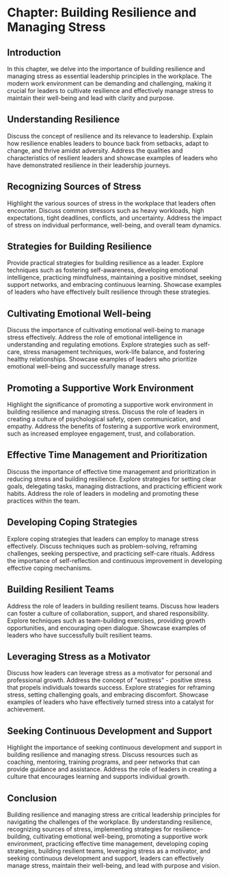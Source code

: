 Chapter: Building Resilience and Managing Stress
================================================

Introduction
------------

In this chapter, we delve into the importance of building resilience and managing stress as essential leadership principles in the workplace. The modern work environment can be demanding and challenging, making it crucial for leaders to cultivate resilience and effectively manage stress to maintain their well-being and lead with clarity and purpose.

Understanding Resilience
------------------------

Discuss the concept of resilience and its relevance to leadership. Explain how resilience enables leaders to bounce back from setbacks, adapt to change, and thrive amidst adversity. Address the qualities and characteristics of resilient leaders and showcase examples of leaders who have demonstrated resilience in their leadership journeys.

Recognizing Sources of Stress
-----------------------------

Highlight the various sources of stress in the workplace that leaders often encounter. Discuss common stressors such as heavy workloads, high expectations, tight deadlines, conflicts, and uncertainty. Address the impact of stress on individual performance, well-being, and overall team dynamics.

Strategies for Building Resilience
----------------------------------

Provide practical strategies for building resilience as a leader. Explore techniques such as fostering self-awareness, developing emotional intelligence, practicing mindfulness, maintaining a positive mindset, seeking support networks, and embracing continuous learning. Showcase examples of leaders who have effectively built resilience through these strategies.

Cultivating Emotional Well-being
--------------------------------

Discuss the importance of cultivating emotional well-being to manage stress effectively. Address the role of emotional intelligence in understanding and regulating emotions. Explore strategies such as self-care, stress management techniques, work-life balance, and fostering healthy relationships. Showcase examples of leaders who prioritize emotional well-being and successfully manage stress.

Promoting a Supportive Work Environment
---------------------------------------

Highlight the significance of promoting a supportive work environment in building resilience and managing stress. Discuss the role of leaders in creating a culture of psychological safety, open communication, and empathy. Address the benefits of fostering a supportive work environment, such as increased employee engagement, trust, and collaboration.

Effective Time Management and Prioritization
--------------------------------------------

Discuss the importance of effective time management and prioritization in reducing stress and building resilience. Explore strategies for setting clear goals, delegating tasks, managing distractions, and practicing efficient work habits. Address the role of leaders in modeling and promoting these practices within the team.

Developing Coping Strategies
----------------------------

Explore coping strategies that leaders can employ to manage stress effectively. Discuss techniques such as problem-solving, reframing challenges, seeking perspective, and practicing self-care rituals. Address the importance of self-reflection and continuous improvement in developing effective coping mechanisms.

Building Resilient Teams
------------------------

Address the role of leaders in building resilient teams. Discuss how leaders can foster a culture of collaboration, support, and shared responsibility. Explore techniques such as team-building exercises, providing growth opportunities, and encouraging open dialogue. Showcase examples of leaders who have successfully built resilient teams.

Leveraging Stress as a Motivator
--------------------------------

Discuss how leaders can leverage stress as a motivator for personal and professional growth. Address the concept of "eustress" - positive stress that propels individuals towards success. Explore strategies for reframing stress, setting challenging goals, and embracing discomfort. Showcase examples of leaders who have effectively turned stress into a catalyst for achievement.

Seeking Continuous Development and Support
------------------------------------------

Highlight the importance of seeking continuous development and support in building resilience and managing stress. Discuss resources such as coaching, mentoring, training programs, and peer networks that can provide guidance and assistance. Address the role of leaders in creating a culture that encourages learning and supports individual growth.

Conclusion
----------

Building resilience and managing stress are critical leadership principles for navigating the challenges of the workplace. By understanding resilience, recognizing sources of stress, implementing strategies for resilience-building, cultivating emotional well-being, promoting a supportive work environment, practicing effective time management, developing coping strategies, building resilient teams, leveraging stress as a motivator, and seeking continuous development and support, leaders can effectively manage stress, maintain their well-being, and lead with purpose and vision.
